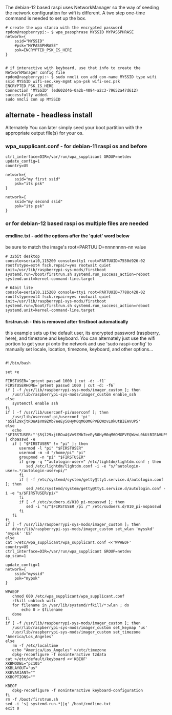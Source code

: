 
The debian-12 based raspi uses NetworkManager so the way of seeding the network configuration for wifi is different.   A two step one-time command is needed to set up the box.


<!-- credits https://forums.raspberrypi.com/viewtopic.php?p=2150305#p2148962 -->

```
# create the wpa stanza with the encrypted password
rpdom@raspberrypi:~ $ wpa_passphrase MYSSID MYPASSPHRASE
network={
	ssid="MYSSID"
	#psk="MYPASSPHRASE"
	psk=ENCRYPTED_PSK_IS_HERE
}


# if interactive with keyboard, use that info to create the NetworkManager config file
rpdom@raspberrypi:~ $ sudo nmcli con add con-name MYSSID type wifi ssid MYSSID wifi-sec.key-mgmt wpa-psk wifi-sec.psk ENCRYPTED_PSK_IS_HERE
Connection 'MYSSID' (ed602d46-0a2b-4094-a2c3-79652a47d612) successfully added.
sudo nmcli con up MYSSID

```

## alternate - headless install

Alternately You can later simply seed your boot partition with the appropriate output file(s) for your os.

### wpa_supplicant.conf - for debian-11 raspi os and before
```
ctrl_interface=DIR=/var/run/wpa_supplicant GROUP=netdev
update_config=1
country=US

network={
	ssid="my first ssid"
	psk="its psk"
}

network={
	ssid="my second ssid"
	psk="its psk"
}
```

### or for debian-12 based raspi os multiple files are needed

#### cmdline.txt - add the options after the 'quiet' word below
be sure to match the image's root=PARTUUID=nnnnnnnn-nn value

```
# 32bit desktop
console=serial0,115200 console=tty1 root=PARTUUID=7550d926-02 rootfstype=ext4 fsck.repair=yes rootwait quiet init=/usr/lib/raspberrypi-sys-mods/firstboot systemd.run=/boot/firstrun.sh systemd.run_success_action=reboot systemd.unit=kernel-command-line.target

# 64bit lite
console=serial0,115200 console=tty1 root=PARTUUID=7788c428-02 rootfstype=ext4 fsck.repair=yes rootwait quiet init=/usr/lib/raspberrypi-sys-mods/firstboot systemd.run=/boot/firstrun.sh systemd.run_success_action=reboot systemd.unit=kernel-command-line.target

```

#### firstrun.sh - this is removed after firstboot automatically

this example sets up the default user, its encrypted password (raspberry, here), and timezone and keyboard.  You can alternately just use the wifi portion to get your pi onto the network and use 'sudo raspi-config' to manually set locale, location, timezone, keyboard, and other options...

```

#!/bin/bash

set +e

FIRSTUSER=`getent passwd 1000 | cut -d: -f1`
FIRSTUSERHOME=`getent passwd 1000 | cut -d: -f6`
if [ -f /usr/lib/raspberrypi-sys-mods/imager_custom ]; then
   /usr/lib/raspberrypi-sys-mods/imager_custom enable_ssh
else
   systemctl enable ssh
fi
if [ -f /usr/lib/userconf-pi/userconf ]; then
   /usr/lib/userconf-pi/userconf 'pi' '$5$l29xjtROuA$Vm9ZMb7eeEy50HyM0qM6OMGPVEQWzvL0kUtBIEAVUP5'
else
   echo "$FIRSTUSER:"'$5$l29xjtROuA$Vm9ZMb7eeEy50HyM0qM6OMGPVEQWzvL0kUtBIEAVUP5' | chpasswd -e
   if [ "$FIRSTUSER" != "pi" ]; then
      usermod -l "pi" "$FIRSTUSER"
      usermod -m -d "/home/pi" "pi"
      groupmod -n "pi" "$FIRSTUSER"
      if grep -q "^autologin-user=" /etc/lightdm/lightdm.conf ; then
         sed /etc/lightdm/lightdm.conf -i -e "s/^autologin-user=.*/autologin-user=pi/"
      fi
      if [ -f /etc/systemd/system/getty@tty1.service.d/autologin.conf ]; then
         sed /etc/systemd/system/getty@tty1.service.d/autologin.conf -i -e "s/$FIRSTUSER/pi/"
      fi
      if [ -f /etc/sudoers.d/010_pi-nopasswd ]; then
         sed -i "s/^$FIRSTUSER /pi /" /etc/sudoers.d/010_pi-nopasswd
      fi
   fi
fi
if [ -f /usr/lib/raspberrypi-sys-mods/imager_custom ]; then
   #/usr/lib/raspberrypi-sys-mods/imager_custom set_wlan 'mysskd' 'mypsk' 'US'
else
cat >/etc/wpa_supplicant/wpa_supplicant.conf <<'WPAEOF'
country=US
ctrl_interface=DIR=/var/run/wpa_supplicant GROUP=netdev
ap_scan=1

update_config=1
network={
	ssid="myssid"
	psk="mypsk"
}

WPAEOF
   chmod 600 /etc/wpa_supplicant/wpa_supplicant.conf
   rfkill unblock wifi
   for filename in /var/lib/systemd/rfkill/*:wlan ; do
       echo 0 > $filename
   done
fi
if [ -f /usr/lib/raspberrypi-sys-mods/imager_custom ]; then
   /usr/lib/raspberrypi-sys-mods/imager_custom set_keymap 'us'
   /usr/lib/raspberrypi-sys-mods/imager_custom set_timezone 'America/Los_Angeles'
else
   rm -f /etc/localtime
   echo "America/Los_Angeles" >/etc/timezone
   dpkg-reconfigure -f noninteractive tzdata
cat >/etc/default/keyboard <<'KBEOF'
XKBMODEL="pc105"
XKBLAYOUT="us"
XKBVARIANT=""
XKBOPTIONS=""

KBEOF
   dpkg-reconfigure -f noninteractive keyboard-configuration
fi
rm -f /boot/firstrun.sh
sed -i 's| systemd.run.*||g' /boot/cmdline.txt
exit 0

```

